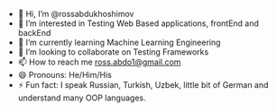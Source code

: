 - 👋 Hi, I’m @rossabdukhoshimov
- 👀 I’m interested in Testing Web Based applications, frontEnd and backEnd
- 🌱 I’m currently learning Machine Learning Engineering
- 💞️ I’m looking to collaborate on Testing Frameworks
- 📫 How to reach me ross.abdo1@gmail.com  
- 😄 Pronouns: He/Him/His
- ⚡ Fun fact: I speak Russian, Turkish, Uzbek, little bit of German and understand many OOP languages.

<!---
rossabdukhoshimov/rossabdukhoshimov is a ✨ special ✨ repository because its `README.md` (this file) appears on your GitHub profile.
You can click the Preview link to take a look at your changes.
--->
